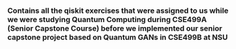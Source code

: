<h3> Contains all the qiskit exercises that were assigned to us while we were studying Quantum Computing during CSE499A (Senior Capstone Course) before we implemented our senior capstone project based on Quantum GANs in CSE499B at NSU </h3>
